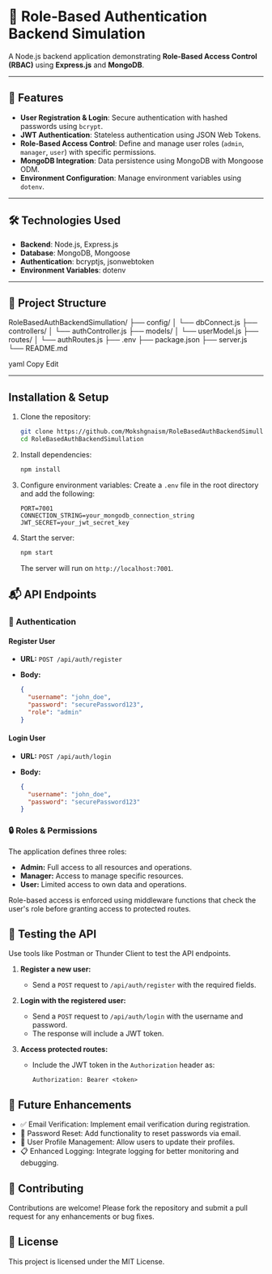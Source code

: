 # 🚀 Role-Based Authentication Backend Simulation

A Node.js backend application demonstrating **Role-Based Access Control (RBAC)** using **Express.js** and **MongoDB**.

---

## 🌟 Features

- **User Registration & Login**: Secure authentication with hashed passwords using `bcrypt`.
- **JWT Authentication**: Stateless authentication using JSON Web Tokens.
- **Role-Based Access Control**: Define and manage user roles (`admin`, `manager`, `user`) with specific permissions.
- **MongoDB Integration**: Data persistence using MongoDB with Mongoose ODM.
- **Environment Configuration**: Manage environment variables using `dotenv`.

---

## 🛠️ Technologies Used

- **Backend**: Node.js, Express.js  
- **Database**: MongoDB, Mongoose  
- **Authentication**: bcryptjs, jsonwebtoken  
- **Environment Variables**: dotenv

---

## 📁 Project Structure

RoleBasedAuthBackendSimullation/
├── config/
│ └── dbConnect.js
├── controllers/
│ └── authController.js
├── models/
│ └── userModel.js
├── routes/
│ └── authRoutes.js
├── .env
├── package.json
├── server.js
└── README.md

yaml
Copy
Edit

---


## Installation & Setup

1. Clone the repository:

   ```bash
   git clone https://github.com/Mokshgnaism/RoleBasedAuthBackendSimullation.git
   cd RoleBasedAuthBackendSimullation
   ```

2. Install dependencies:

   ```bash
   npm install
   ```

3. Configure environment variables:
   Create a `.env` file in the root directory and add the following:

   ```env
   PORT=7001
   CONNECTION_STRING=your_mongodb_connection_string
   JWT_SECRET=your_jwt_secret_key
   ```

4. Start the server:

   ```bash
   npm start
   ```

   The server will run on `http://localhost:7001`.

## 📬 API Endpoints

### 🔐 Authentication

#### Register User

* **URL:** `POST /api/auth/register`
* **Body:**

  ```json
  {
    "username": "john_doe",
    "password": "securePassword123",
    "role": "admin"
  }
  ```

#### Login User

* **URL:** `POST /api/auth/login`
* **Body:**

  ```json
  {
    "username": "john_doe",
    "password": "securePassword123"
  }
  ```

### 🔒 Roles & Permissions

The application defines three roles:

* **Admin:** Full access to all resources and operations.
* **Manager:** Access to manage specific resources.
* **User:** Limited access to own data and operations.

Role-based access is enforced using middleware functions that check the user's role before granting access to protected routes.

## 🧪 Testing the API

Use tools like Postman or Thunder Client to test the API endpoints.

1. **Register a new user:**

   * Send a `POST` request to `/api/auth/register` with the required fields.

2. **Login with the registered user:**

   * Send a `POST` request to `/api/auth/login` with the username and password.
   * The response will include a JWT token.

3. **Access protected routes:**

   * Include the JWT token in the `Authorization` header as:

     ```http
     Authorization: Bearer <token>
     ```

## 📌 Future Enhancements

* ✅ Email Verification: Implement email verification during registration.
* 🔁 Password Reset: Add functionality to reset passwords via email.
* 👤 User Profile Management: Allow users to update their profiles.
* 📋 Enhanced Logging: Integrate logging for better monitoring and debugging.

## 🤝 Contributing

Contributions are welcome! Please fork the repository and submit a pull request for any enhancements or bug fixes.

## 📄 License

This project is licensed under the MIT License.

